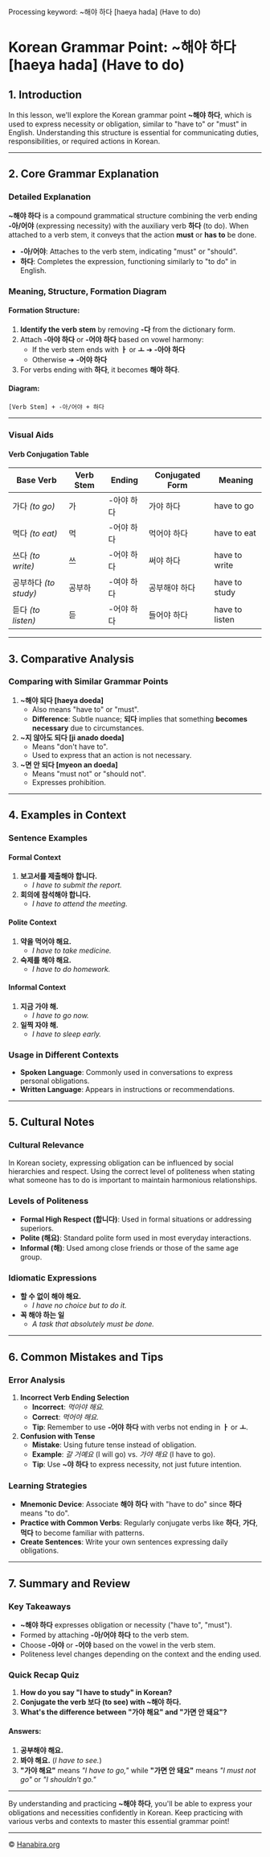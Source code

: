 Processing keyword: ~해야 하다 [haeya hada] (Have to do)
# Korean Grammar Point: ~해야 하다 [haeya hada] (Have to do)

## 1. Introduction
In this lesson, we'll explore the Korean grammar point **~해야 하다**, which is used to express necessity or obligation, similar to "have to" or "must" in English. Understanding this structure is essential for communicating duties, responsibilities, or required actions in Korean.

---
## 2. Core Grammar Explanation
### Detailed Explanation
**~해야 하다** is a compound grammatical structure combining the verb ending **-아/어야** (expressing necessity) with the auxiliary verb **하다** (to do). When attached to a verb stem, it conveys that the action **must** or **has to** be done.
- **-아/어야**: Attaches to the verb stem, indicating "must" or "should".
- **하다**: Completes the expression, functioning similarly to "to do" in English.
### Meaning, Structure, Formation Diagram
#### Formation Structure:
1. **Identify the verb stem** by removing **-다** from the dictionary form.
2. Attach **-아야 하다** or **-어야 하다** based on vowel harmony:
   - If the verb stem ends with **ㅏ** or **ㅗ** ➔ **-아야 하다**
   - Otherwise ➔ **-어야 하다**
3. For verbs ending with **하다**, it becomes **해야 하다**.
#### Diagram:
```
[Verb Stem] + -아/어야 + 하다
```
---
### Visual Aids
#### Verb Conjugation Table
| **Base Verb**     | **Verb Stem** | **Ending** | **Conjugated Form** | **Meaning**        |
|-------------------|---------------|------------|---------------------|--------------------|
| 가다 *(to go)*    | 가             | -아야 하다   | 가야 하다            | have to go         |
| 먹다 *(to eat)*   | 먹            | -어야 하다   | 먹어야 하다          | have to eat        |
| 쓰다 *(to write)* | 쓰            | -어야 하다   | 써야 하다            | have to write      |
| 공부하다 *(to study)* | 공부하        | -여야 하다   | 공부해야 하다        | have to study      |
| 듣다 *(to listen)*| 듣            | -어야 하다   | 들어야 하다          | have to listen     |
---
## 3. Comparative Analysis
### Comparing with Similar Grammar Points
1. **~해야 되다 [haeya doeda]**
   - Also means "have to" or "must".
   - **Difference**: Subtle nuance; **되다** implies that something **becomes necessary** due to circumstances.
2. **~지 않아도 되다 [ji anado doeda]**
   - Means "don't have to".
   - Used to express that an action is not necessary.
3. **~면 안 되다 [myeon an doeda]**
   - Means "must not" or "should not".
   - Expresses prohibition.
---
## 4. Examples in Context
### Sentence Examples
#### Formal Context
1. **보고서를 제출해야 합니다.**
   - *I have to submit the report.*
2. **회의에 참석해야 합니다.**
   - *I have to attend the meeting.*
#### Polite Context
1. **약을 먹어야 해요.**
   - *I have to take medicine.*
2. **숙제를 해야 해요.**
   - *I have to do homework.*
#### Informal Context
1. **지금 가야 해.**
   - *I have to go now.*
2. **일찍 자야 해.**
   - *I have to sleep early.*
### Usage in Different Contexts
- **Spoken Language**: Commonly used in conversations to express personal obligations.
- **Written Language**: Appears in instructions or recommendations.
---
## 5. Cultural Notes
### Cultural Relevance
In Korean society, expressing obligation can be influenced by social hierarchies and respect. Using the correct level of politeness when stating what someone has to do is important to maintain harmonious relationships.
### Levels of Politeness
- **Formal High Respect (합니다)**: Used in formal situations or addressing superiors.
- **Polite (해요)**: Standard polite form used in most everyday interactions.
- **Informal (해)**: Used among close friends or those of the same age group.
### Idiomatic Expressions
- **할 수 없이 해야 해요.**
  - *I have no choice but to do it.*
- **꼭 해야 하는 일**
  - *A task that absolutely must be done.*
---
## 6. Common Mistakes and Tips
### Error Analysis
1. **Incorrect Verb Ending Selection**
   - **Incorrect**: *먹아야 해요.*
   - **Correct**: *먹어야 해요.*
   - **Tip**: Remember to use **-어야 하다** with verbs not ending in **ㅏ** or **ㅗ**.
2. **Confusion with Tense**
   - **Mistake**: Using future tense instead of obligation.
   - **Example**: *갈 거예요* (I will go) vs. *가야 해요* (I have to go).
   - **Tip**: Use **~야 하다** to express necessity, not just future intention.
### Learning Strategies
- **Mnemonic Device**: Associate **해야 하다** with "have to do" since **하다** means "to do".
- **Practice with Common Verbs**: Regularly conjugate verbs like **하다**, **가다**, **먹다** to become familiar with patterns.
- **Create Sentences**: Write your own sentences expressing daily obligations.
---
## 7. Summary and Review
### Key Takeaways
- **~해야 하다** expresses obligation or necessity ("have to", "must").
- Formed by attaching **-아/어야 하다** to the verb stem.
- Choose **-아야** or **-어야** based on the vowel in the verb stem.
- Politeness level changes depending on the context and the ending used.
### Quick Recap Quiz
1. **How do you say "I have to study" in Korean?**
2. **Conjugate the verb **보다** (to see) with **~해야 하다**.**
3. **What's the difference between **"가야 해요"** and **"가면 안 돼요"**?**
#### Answers:
1. **공부해야 해요.**
2. **봐야 해요.** (*I have to see.*)
3. **"가야 해요"** means *"I have to go,"* while **"가면 안 돼요"** means *"I must not go"* or *"I shouldn't go."*
---
By understanding and practicing **~해야 하다**, you'll be able to express your obligations and necessities confidently in Korean. Keep practicing with various verbs and contexts to master this essential grammar point!

---
© [Hanabira.org](https://hanabira.org)
